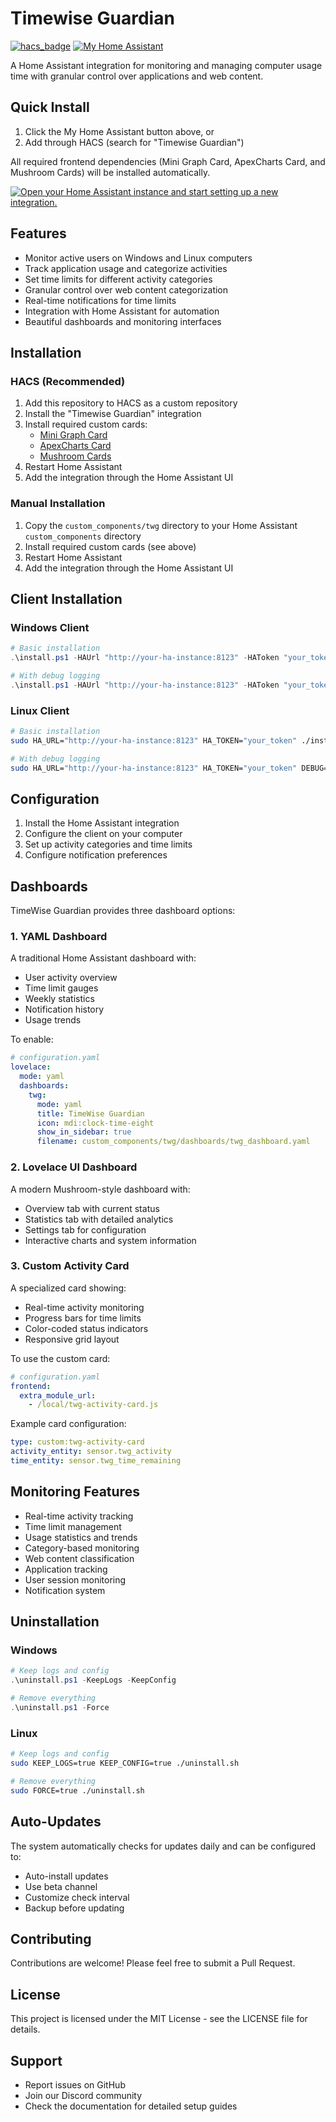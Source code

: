 # Timewise Guardian

[![hacs_badge](https://img.shields.io/badge/HACS-Default-41BDF5.svg?style=for-the-badge)](https://github.com/hacs/integration)
[![My Home Assistant](https://img.shields.io/badge/My-Home%20Assistant-41BDF5.svg?style=for-the-badge)](https://my.home-assistant.io/redirect/integration_repository/?repository=timewise-guardian)

A Home Assistant integration for monitoring and managing computer usage time with granular control over applications and web content.

## Quick Install

1. Click the My Home Assistant button above, or
2. Add through HACS (search for "Timewise Guardian")

All required frontend dependencies (Mini Graph Card, ApexCharts Card, and Mushroom Cards) will be installed automatically.

[![Open your Home Assistant instance and start setting up a new integration.](https://my.home-assistant.io/badges/config_flow_start.svg)](https://my.home-assistant.io/redirect/config_flow_start/?domain=twg)

## Features

- Monitor active users on Windows and Linux computers
- Track application usage and categorize activities
- Set time limits for different activity categories
- Granular control over web content categorization
- Real-time notifications for time limits
- Integration with Home Assistant for automation
- Beautiful dashboards and monitoring interfaces

## Installation

### HACS (Recommended)

1. Add this repository to HACS as a custom repository
2. Install the "Timewise Guardian" integration
3. Install required custom cards:
   - [Mini Graph Card](https://github.com/kalkih/mini-graph-card)
   - [ApexCharts Card](https://github.com/RomRider/apexcharts-card)
   - [Mushroom Cards](https://github.com/piitaya/lovelace-mushroom)
4. Restart Home Assistant
5. Add the integration through the Home Assistant UI

### Manual Installation

1. Copy the `custom_components/twg` directory to your Home Assistant `custom_components` directory
2. Install required custom cards (see above)
3. Restart Home Assistant
4. Add the integration through the Home Assistant UI

## Client Installation

### Windows Client

```powershell
# Basic installation
.\install.ps1 -HAUrl "http://your-ha-instance:8123" -HAToken "your_token"

# With debug logging
.\install.ps1 -HAUrl "http://your-ha-instance:8123" -HAToken "your_token" -Debug
```

### Linux Client

```bash
# Basic installation
sudo HA_URL="http://your-ha-instance:8123" HA_TOKEN="your_token" ./install.sh

# With debug logging
sudo HA_URL="http://your-ha-instance:8123" HA_TOKEN="your_token" DEBUG=true ./install.sh
```

## Configuration

1. Install the Home Assistant integration
2. Configure the client on your computer
3. Set up activity categories and time limits
4. Configure notification preferences

## Dashboards

TimeWise Guardian provides three dashboard options:

### 1. YAML Dashboard
A traditional Home Assistant dashboard with:
- User activity overview
- Time limit gauges
- Weekly statistics
- Notification history
- Usage trends

To enable:
```yaml
# configuration.yaml
lovelace:
  mode: yaml
  dashboards:
    twg:
      mode: yaml
      title: TimeWise Guardian
      icon: mdi:clock-time-eight
      show_in_sidebar: true
      filename: custom_components/twg/dashboards/twg_dashboard.yaml
```

### 2. Lovelace UI Dashboard
A modern Mushroom-style dashboard with:
- Overview tab with current status
- Statistics tab with detailed analytics
- Settings tab for configuration
- Interactive charts and system information

### 3. Custom Activity Card
A specialized card showing:
- Real-time activity monitoring
- Progress bars for time limits
- Color-coded status indicators
- Responsive grid layout

To use the custom card:
```yaml
# configuration.yaml
frontend:
  extra_module_url:
    - /local/twg-activity-card.js
```

Example card configuration:
```yaml
type: custom:twg-activity-card
activity_entity: sensor.twg_activity
time_entity: sensor.twg_time_remaining
```

## Monitoring Features

- Real-time activity tracking
- Time limit management
- Usage statistics and trends
- Category-based monitoring
- Web content classification
- Application tracking
- User session monitoring
- Notification system

## Uninstallation

### Windows
```powershell
# Keep logs and config
.\uninstall.ps1 -KeepLogs -KeepConfig

# Remove everything
.\uninstall.ps1 -Force
```

### Linux
```bash
# Keep logs and config
sudo KEEP_LOGS=true KEEP_CONFIG=true ./uninstall.sh

# Remove everything
sudo FORCE=true ./uninstall.sh
```

## Auto-Updates

The system automatically checks for updates daily and can be configured to:
- Auto-install updates
- Use beta channel
- Customize check interval
- Backup before updating

## Contributing

Contributions are welcome! Please feel free to submit a Pull Request.

## License

This project is licensed under the MIT License - see the LICENSE file for details.

## Support

- Report issues on GitHub
- Join our Discord community
- Check the documentation for detailed setup guides 